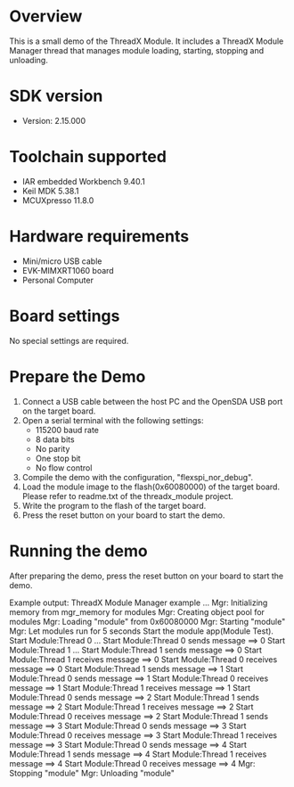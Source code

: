 Overview
========
This is a small demo of the ThreadX Module. It includes a ThreadX
Module Manager thread that manages module loading, starting, stopping
and unloading.


SDK version
===========
- Version: 2.15.000

Toolchain supported
===================
- IAR embedded Workbench  9.40.1
- Keil MDK  5.38.1
- MCUXpresso  11.8.0

Hardware requirements
=====================
- Mini/micro USB cable
- EVK-MIMXRT1060 board
- Personal Computer

Board settings
==============
No special settings are required.

Prepare the Demo
================
1.  Connect a USB cable between the host PC and the OpenSDA USB port on the target board.
2.  Open a serial terminal with the following settings:
    - 115200 baud rate
    - 8 data bits
    - No parity
    - One stop bit
    - No flow control
3.  Compile the demo with the configuration, "flexspi_nor_debug".
4.  Load the module image to the flash(0x60080000) of the target board.
    Please refer to readme.txt of the threadx_module project.
5.  Write the program to the flash of the target board.
6.  Press the reset button on your board to start the demo.

Running the demo
================
After preparing the demo, press the reset button on your board to start the demo.

Example output:
ThreadX Module Manager example ...
Mgr: Initializing memory from mgr_memory for modules
Mgr: Creating object pool for modules
Mgr: Loading "module" from 0x60080000
Mgr: Starting "module"
Mgr: Let modules run for 5 seconds
Start the module app(Module Test).
Start Module:Thread 0 ...
Start Module:Thread 0 sends message ==> 0
Start Module:Thread 1 ...
Start Module:Thread 1 sends message ==> 0
Start Module:Thread 1 receives message ==> 0
Start Module:Thread 0 receives message ==> 0
Start Module:Thread 1 sends message ==> 1
Start Module:Thread 0 sends message ==> 1
Start Module:Thread 0 receives message ==> 1
Start Module:Thread 1 receives message ==> 1
Start Module:Thread 0 sends message ==> 2
Start Module:Thread 1 sends message ==> 2
Start Module:Thread 1 receives message ==> 2
Start Module:Thread 0 receives message ==> 2
Start Module:Thread 1 sends message ==> 3
Start Module:Thread 0 sends message ==> 3
Start Module:Thread 0 receives message ==> 3
Start Module:Thread 1 receives message ==> 3
Start Module:Thread 0 sends message ==> 4
Start Module:Thread 1 sends message ==> 4
Start Module:Thread 1 receives message ==> 4
Start Module:Thread 0 receives message ==> 4
Mgr: Stopping "module"
Mgr: Unloading "module"
